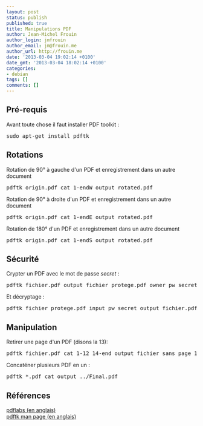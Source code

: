 ```yaml
---
layout: post
status: publish
published: true
title: Manipulations PDF
author: Jean-Michel Frouin
author_login: jmfrouin
author_email: jm@frouin.me
author_url: http://frouin.me
date: '2013-03-04 19:02:14 +0100'
date_gmt: '2013-03-04 18:02:14 +0100'
categories:
- debian
tags: []
comments: []
---
```

<h2>Pré-requis</h2>
<p>Avant toute chose il faut installer PDF toolkit :</p>
<pre class="brush:shell">sudo apt-get install pdftk</pre>
<h2>Rotations</h2>
<p>Rotation de 90° à gauche d'un PDF et enregistrement dans un autre document</p>
<pre class="brush:shell">pdftk origin.pdf cat 1-endW output rotated.pdf</pre>
<p>Rotation de 90° à droite d'un PDF et enregistrement dans un autre document</p>
<pre class="brush:shell">pdftk origin.pdf cat 1-endE output rotated.pdf</pre>
<p>Rotation de 180° d'un PDF et enregistrement dans un autre document</p>
<pre class="brush:shell">pdftk origin.pdf cat 1-endS output rotated.pdf</pre>
<h2>Sécurité</h2>
<p>Crypter un PDF avec le mot de passe <em>secret</em> :</p>
<pre class="brush:shell">pdftk fichier.pdf output fichier_protege.pdf owner_pw secret</pre>
<p>Et décryptage :</p>
<pre class="brush:shell">pdftk fichier_protege.pdf input_pw secret output fichier.pdf</pre>
<h2>Manipulation</h2>
<p>Retirer une page d'un PDF (disons la 13):</p>
<pre class="brush:shell">pdftk fichier.pdf cat 1-12 14-end output fichier_sans_page_13.pdf</pre>
<p>Concaténer plusieurs PDF en un :</p>
<pre class="brush:shell">pdftk *.pdf cat output ../Final.pdf</pre>
<h2>Références</h2>
<p><a href="http://www.pdflabs.com/docs/pdftk-cli-examples/" target"=_blank">pdflabs (en anglais)</a><br />
<a href="http://www.pdflabs.com/docs/pdftk-man-page/" target="_blank">pdftk man page (en anglais)</a></p>
<!-- Matomo -->
<script type="text/javascript">
  var _paq = window._paq || [];
  /* tracker methods like "setCustomDimension" should be called before "trackPageView" */
  _paq.push(['trackPageView']);
  _paq.push(['enableLinkTracking']);
  (function() {
    var u="//stats.frouin.me/";
    _paq.push(['setTrackerUrl', u+'matomo.php']);
    _paq.push(['setSiteId', '1']);
    var d=document, g=d.createElement('script'), s=d.getElementsByTagName('script')[0];
    g.type='text/javascript'; g.async=true; g.defer=true; g.src=u+'matomo.js'; s.parentNode.insertBefore(g,s);
  })();
</script>
<!-- End Matomo Code -->
